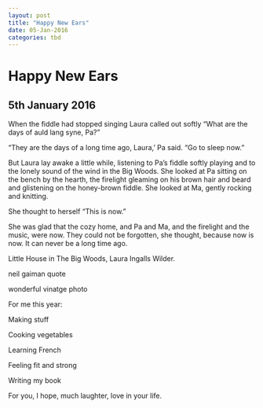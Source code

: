 ```yaml
---
layout: post
title: "Happy New Ears"
date: 05-Jan-2016
categories: tbd
---
```


# Happy New Ears

## 5th January 2016

 

When the fiddle had stopped singing Laura called out softly “What are the days of auld lang syne,   Pa?”

“They are the days of a long time ago, Laura,’ Pa said. “Go to sleep now.”

But Laura lay awake a little while, listening to Pa’s fiddle softly playing and to the lonely sound of the wind in the Big Woods. She looked at Pa sitting on the bench by the hearth, the firelight gleaming on his brown hair and beard and glistening on the honey-brown fiddle. She looked at Ma, gently rocking and knitting.

She thought to herself “This is now.”

She was glad that the cozy home, and Pa and Ma, and the firelight and the music, were now. They could not be forgotten, she thought, because now is now. It can never be a long time ago.

Little House in The Big Woods, Laura Ingalls Wilder.

neil gaiman quote

wonderful vinatge photo

 

 

For me this year:

Making stuff

Cooking vegetables

Learning French

Feeling fit and strong

Writing my book

 

For you, I hope, much laughter, love in your life.

 
